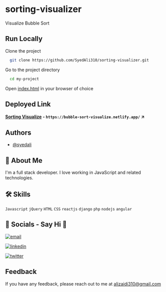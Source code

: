 # sorting-visualizer
Visualize Bubble Sort

## Run Locally

Clone the project

```bash
  git clone https://github.com/SyedAli310/sorting-visualizer.git
```

Go to the project directory

```bash
  cd my-project
```

Open [index.html](https://github.com/SyedAli310/sorting-visualizer/blob/main/index.html) in your browser of choice

## Deployed Link

#### [Sorting Visualize](https://bubble-sort-visualize.netlify.app/) - `https://bubble-sort-visualize.netlify.app/` ↗️

## Authors

- [@syedali](https://www.github.com/SyedAli310)

## 🚀 About Me
I'm a full stack developer. I love working in JavaScript and related technologies.

## 🛠 Skills
`Javascript` `jQuery` `HTML`  `CSS` `reactjs` `django` `php` `nodejs` `angular`


## 🔗 Socials - Say Hi 👋
[![email](https://img.shields.io/badge/email-000?style=for-the-badge&logo=ko-fi&logoColor=white)](mailto:alizaidi310@email.com)

[![linkedin](https://img.shields.io/badge/linkedin-0A66C2?style=for-the-badge&logo=linkedin&logoColor=white)](https://www.linkedin.com/in/syed-ali-058b7610b/)

[![twitter](https://img.shields.io/badge/twitter-1DA1F2?style=for-the-badge&logo=twitter&logoColor=white)](https://twitter.com/alizaidi310)


## Feedback

If you have any feedback, please reach out to me at alizaidi310@gmail.com
